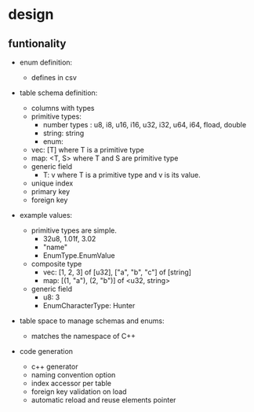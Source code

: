 # design 

## funtionality

- enum definition: 
    - defines in csv 

- table schema definition: 
    - columns with types
    - primitive types:
        - number types : u8, i8, u16, i16, u32, i32, u64, i64, fload, double 
        - string: string 
        - enum: 
    - vec: [T] where T is a primitive type
    - map: <T, S> where T and S are primitive type
    - generic field 
        - T: v where T is a primitive type and v is its value.
    - unique index 
    - primary key 
    - foreign key 

- example values: 
    - primitive types are simple. 
        - 32u8, 1.01f, 3.02
        - "name" 
        - EnumType.EnumValue
    - composite type 
        - vec: [1, 2, 3] of [u32], ["a", "b", "c"] of [string] 
        - map: [(1, "a"), (2, "b")] of <u32, string>
    - generic field
        - u8: 3 
        - EnumCharacterType: Hunter 

- table space to manage schemas and enums: 
    - matches the namespace of C++

- code generation 
  - c++ generator 
  - naming convention option 
  - index accessor per table
  - foreign key validation on load
  - automatic reload and reuse elements pointer 






